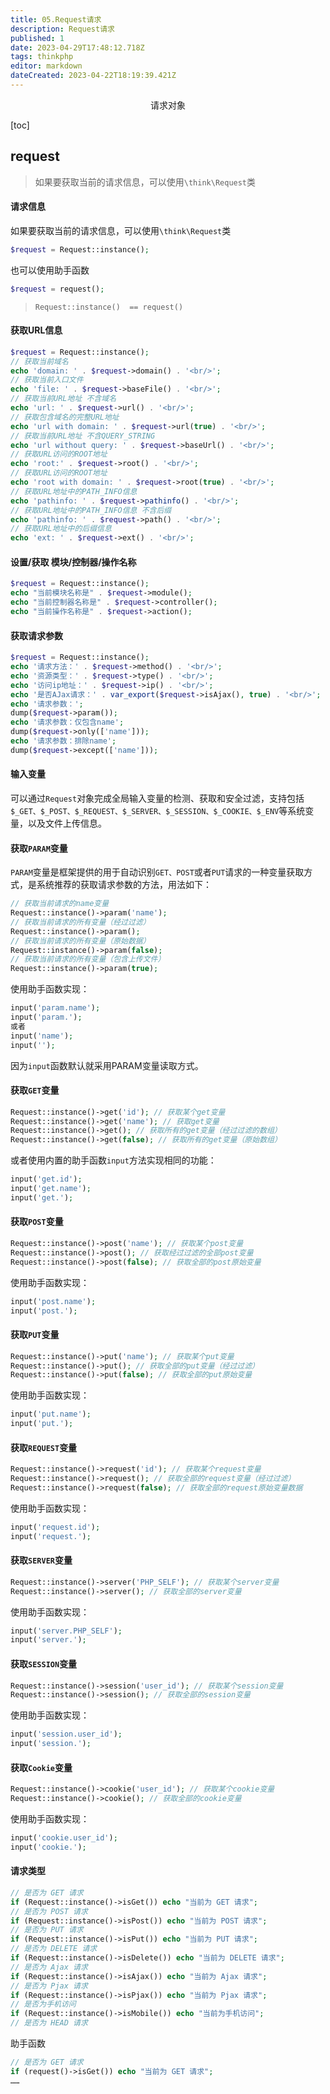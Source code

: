 ```yaml
---
title: 05.Request请求
description: Request请求
published: 1
date: 2023-04-29T17:48:12.718Z
tags: thinkphp
editor: markdown
dateCreated: 2023-04-22T18:19:39.421Z
---
```


<center>请求对象</center>

[toc]

## request

>  如果要获取当前的请求信息，可以使用`\think\Request`类



#### 请求信息

如果要获取当前的请求信息，可以使用`\think\Request`类

```php
$request = Request::instance();
```

也可以使用助手函数

```php
$request = request();
```

> `Request::instance()  == request()`

#### 获取URL信息

```php
$request = Request::instance();
// 获取当前域名
echo 'domain: ' . $request->domain() . '<br/>';
// 获取当前入口文件
echo 'file: ' . $request->baseFile() . '<br/>';
// 获取当前URL地址 不含域名
echo 'url: ' . $request->url() . '<br/>';
// 获取包含域名的完整URL地址
echo 'url with domain: ' . $request->url(true) . '<br/>';
// 获取当前URL地址 不含QUERY_STRING
echo 'url without query: ' . $request->baseUrl() . '<br/>';
// 获取URL访问的ROOT地址
echo 'root:' . $request->root() . '<br/>';
// 获取URL访问的ROOT地址
echo 'root with domain: ' . $request->root(true) . '<br/>';
// 获取URL地址中的PATH_INFO信息
echo 'pathinfo: ' . $request->pathinfo() . '<br/>';
// 获取URL地址中的PATH_INFO信息 不含后缀
echo 'pathinfo: ' . $request->path() . '<br/>';
// 获取URL地址中的后缀信息
echo 'ext: ' . $request->ext() . '<br/>';
```



#### 设置/获取 模块/控制器/操作名称

```php
$request = Request::instance();
echo "当前模块名称是" . $request->module();
echo "当前控制器名称是" . $request->controller();
echo "当前操作名称是" . $request->action();
```



#### 获取请求参数

```php
$request = Request::instance();
echo '请求方法：' . $request->method() . '<br/>';
echo '资源类型：' . $request->type() . '<br/>';
echo '访问ip地址：' . $request->ip() . '<br/>';
echo '是否AJax请求：' . var_export($request->isAjax(), true) . '<br/>';
echo '请求参数：';
dump($request->param());
echo '请求参数：仅包含name';
dump($request->only(['name']));
echo '请求参数：排除name';
dump($request->except(['name']));
```

#### 输入变量

可以通过`Request`对象完成全局输入变量的检测、获取和安全过滤，支持包括`$_GET、$_POST、$_REQUEST、$_SERVER、$_SESSION、$_COOKIE、$_ENV`等系统变量，以及文件上传信息。



####  获取`PARAM`变量

`PARAM`变量是框架提供的用于自动识别`GET、POST`或者`PUT`请求的一种变量获取方式，是系统推荐的获取请求参数的方法，用法如下：

```php
// 获取当前请求的name变量
Request::instance()->param('name');
// 获取当前请求的所有变量（经过过滤）
Request::instance()->param();
// 获取当前请求的所有变量（原始数据）
Request::instance()->param(false);
// 获取当前请求的所有变量（包含上传文件）
Request::instance()->param(true);
```

使用助手函数实现：

```php
input('param.name');
input('param.');
或者
input('name');
input('');
```

因为`input`函数默认就采用PARAM变量读取方式。



#### 获取`GET`变量

```php
Request::instance()->get('id'); // 获取某个get变量
Request::instance()->get('name'); // 获取get变量
Request::instance()->get(); // 获取所有的get变量（经过过滤的数组）
Request::instance()->get(false); // 获取所有的get变量（原始数组）
```

或者使用内置的助手函数`input`方法实现相同的功能：

```php
input('get.id');
input('get.name');
input('get.');
```

#### 获取`POST`变量

```php
Request::instance()->post('name'); // 获取某个post变量
Request::instance()->post(); // 获取经过过滤的全部post变量
Request::instance()->post(false); // 获取全部的post原始变量
```

使用助手函数实现：

```php
input('post.name');
input('post.');
```

#### 获取`PUT`变量

```php
Request::instance()->put('name'); // 获取某个put变量
Request::instance()->put(); // 获取全部的put变量（经过过滤）
Request::instance()->put(false); // 获取全部的put原始变量
```

使用助手函数实现：

```php
input('put.name');
input('put.');
```

#### 获取`REQUEST`变量

```php
Request::instance()->request('id'); // 获取某个request变量
Request::instance()->request(); // 获取全部的request变量（经过过滤）
Request::instance()->request(false); // 获取全部的request原始变量数据
```

使用助手函数实现：

```php
input('request.id');
input('request.');
```

#### 获取`SERVER`变量

```php
Request::instance()->server('PHP_SELF'); // 获取某个server变量
Request::instance()->server(); // 获取全部的server变量
```

使用助手函数实现：

```php
input('server.PHP_SELF');
input('server.');
```

#### 获取`SESSION`变量

```php
Request::instance()->session('user_id'); // 获取某个session变量
Request::instance()->session(); // 获取全部的session变量
```

使用助手函数实现：

```php
input('session.user_id');
input('session.');
```

#### 获取`Cookie`变量

```php
Request::instance()->cookie('user_id'); // 获取某个cookie变量
Request::instance()->cookie(); // 获取全部的cookie变量
```

使用助手函数实现：

```php
input('cookie.user_id');
input('cookie.');
```

#### 请求类型

```php
// 是否为 GET 请求
if (Request::instance()->isGet()) echo "当前为 GET 请求";
// 是否为 POST 请求
if (Request::instance()->isPost()) echo "当前为 POST 请求";
// 是否为 PUT 请求
if (Request::instance()->isPut()) echo "当前为 PUT 请求";
// 是否为 DELETE 请求
if (Request::instance()->isDelete()) echo "当前为 DELETE 请求";
// 是否为 Ajax 请求
if (Request::instance()->isAjax()) echo "当前为 Ajax 请求";
// 是否为 Pjax 请求
if (Request::instance()->isPjax()) echo "当前为 Pjax 请求";
// 是否为手机访问
if (Request::instance()->isMobile()) echo "当前为手机访问";
// 是否为 HEAD 请求
```

助手函数

```php
// 是否为 GET 请求
if (request()->isGet()) echo "当前为 GET 请求";
……
```

